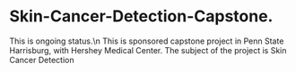 # Skin-Cancer-Detection-Capstone.
This is ongoing status.\n
This is sponsored capstone project in Penn State Harrisburg, with Hershey Medical Center. The subject of the project is Skin Cancer Detection
